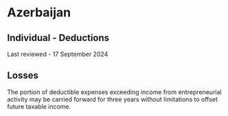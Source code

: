 # Azerbaijan
## Individual - Deductions
Last reviewed - 17 September 2024
## Losses
The portion of deductible expenses exceeding income from entrepreneurial activity may be carried forward for three years without limitations to offset future taxable income.
